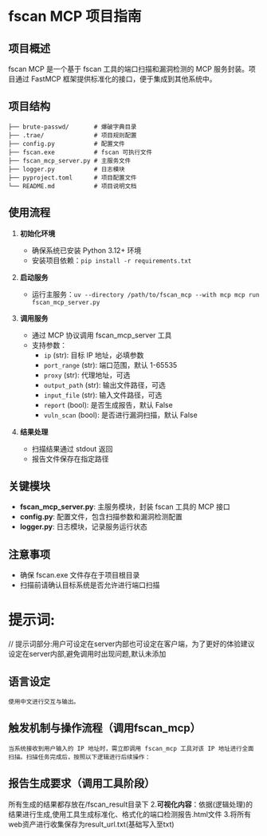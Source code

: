 # fscan MCP 项目指南

## 项目概述
fscan MCP 是一个基于 fscan 工具的端口扫描和漏洞检测的 MCP 服务封装。项目通过 FastMCP 框架提供标准化的接口，便于集成到其他系统中。

## 项目结构
```
├── brute-passwd/       # 爆破字典目录
├── .trae/              # 项目规则配置
├── config.py           # 配置文件
├── fscan.exe           # fscan 可执行文件
├── fscan_mcp_server.py # 主服务文件
├── logger.py           # 日志模块
├── pyproject.toml      # 项目配置文件
└── README.md           # 项目说明文档
```

## 使用流程
1. **初始化环境**
   - 确保系统已安装 Python 3.12+ 环境
   - 安装项目依赖：`pip install -r requirements.txt`

2. **启动服务**
   - 运行主服务：`uv --directory /path/to/fscan_mcp --with mcp mcp run fscan_mcp_server.py`

3. **调用服务**
   - 通过 MCP 协议调用 fscan_mcp_server 工具
   - 支持参数：
     - `ip` (str): 目标 IP 地址，必填参数
     - `port_range` (str): 端口范围，默认 1-65535
     - `proxy` (str): 代理地址，可选
     - `output_path` (str): 输出文件路径，可选
     - `input_file` (str): 输入文件路径，可选
     - `report` (bool): 是否生成报告，默认 False
     - `vuln_scan` (bool): 是否进行漏洞扫描，默认 False

4. **结果处理**
   - 扫描结果通过 stdout 返回
   - 报告文件保存在指定路径

## 关键模块
- **fscan_mcp_server.py**: 主服务模块，封装 fscan 工具的 MCP 接口
- **config.py**: 配置文件，包含扫描参数和漏洞检测配置
- **logger.py**: 日志模块，记录服务运行状态

## 注意事项
- 确保 fscan.exe 文件存在于项目根目录
- 扫描前请确认目标系统是否允许进行端口扫描


# 提示词:
// 提示词部分:用户可设定在server内部也可设定在客户端，为了更好的体验建议设定在server内部,避免调用时出现问题,默认未添加
## 语言设定
	使用中文进行交互与输出。
## 触发机制与操作流程（调用fscan_mcp）
	当系统接收到用户输入的 IP 地址时，需立即调用 fscan_mcp 工具对该 IP 地址进行全面扫描。扫描任务完成后，按照以下逻辑进行后续操作：
## 报告生成要求（调用工具阶段）
 所有生成的结果都存放在/fscan_result目录下
	2.**可视化内容**：依据(逻辑处理)的结果进行生成,使用工具生成标准化、格式化的端口检测报告.html文件
	3.将所有web资产进行收集保存为result_url.txt(基础写入至txt)
